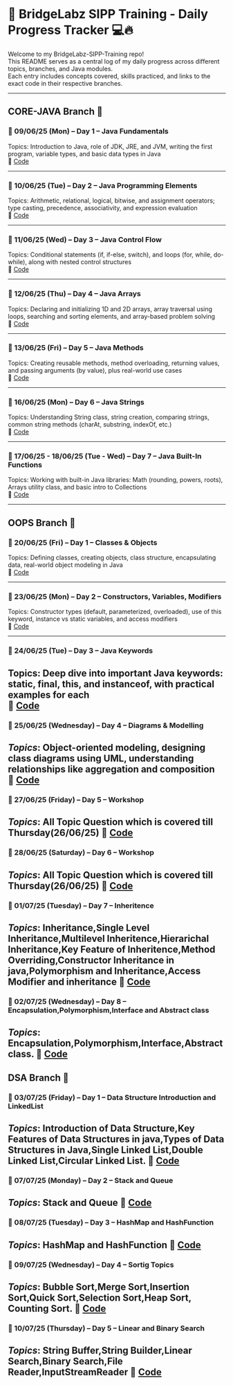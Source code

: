 # 🧠 BridgeLabz SIPP Training - Daily Progress Tracker 💻🔥

Welcome to my BridgeLabz-SIPP-Training repo!  
This README serves as a central log of my daily progress across different topics, branches, and Java modules.  
Each entry includes concepts covered, skills practiced, and links to the exact code in their respective branches.

---

## CORE-JAVA Branch 📂

### 📅 09/06/25 (Mon) – Day 1 – Java Fundamentals  
Topics: Introduction to Java, role of JDK, JRE, and JVM, writing the first program, variable types, and basic data types in Java  
🔗 [Code](https://github.com/Narayan7348/BridgeLabz-SIPP-Training/tree/Core_Java)

---

### 📅 10/06/25 (Tue) – Day 2 – Java Programming Elements  
Topics: Arithmetic, relational, logical, bitwise, and assignment operators; type casting, precedence, associativity, and expression evaluation  
🔗 [Code](https://github.com/Narayan7348/BridgeLabz-SIPP-Training/tree/Core_Java/ProgrammingElements)

---

### 📅 11/06/25 (Wed) – Day 3 – Java Control Flow  
Topics: Conditional statements (if, if-else, switch), and loops (for, while, do-while), along with nested control structures  
🔗 [Code](https://github.com/Narayan7348/BridgeLabz-SIPP-Training/tree/Core_Java/controlflows)

---

### 📅 12/06/25 (Thu) – Day 4 – Java Arrays  
Topics: Declaring and initializing 1D and 2D arrays, array traversal using loops, searching and sorting elements, and array-based problem solving  
🔗 [Code](https://github.com/Narayan7348/BridgeLabz-SIPP-Training/tree/Core_Java/Arrays_Program)

---

### 📅 13/06/25 (Fri) – Day 5 – Java Methods  
Topics: Creating reusable methods, method overloading, returning values, and passing arguments (by value), plus real-world use cases  
🔗 [Code](https://github.com/Narayan7348/BridgeLabz-SIPP-Training/tree/Core_Java/Methods_Program)

---

### 📅 16/06/25 (Mon) – Day 6 – Java Strings  
Topics: Understanding String class, string creation, comparing strings, common string methods (charAt, substring, indexOf, etc.)  
🔗 [Code](https://github.com/Narayan7348/BridgeLabz-SIPP-Training/tree/Core_Java/StringPrograms)

---

### 📅 17/06/25 - 18/06/25 (Tue - Wed) – Day 7 – Java Built-In Functions  
Topics: Working with built-in Java libraries: Math (rounding, powers, roots), Arrays utility class, and basic intro to Collections  
🔗 [Code](https://github.com/Narayan7348/BridgeLabz-SIPP-Training/tree/Core_Java/Built_In_Function)

---


## OOPS Branch 🧱

### 📅 20/06/25 (Fri) – Day 1 – Classes & Objects  
Topics: Defining classes, creating objects, class structure, encapsulating data, real-world object modeling in Java  
🔗 [Code](https://github.com/Narayan7348/BridgeLabz-SIPP-Training/tree/OOPs/Class_Object)

---

### 📅 23/06/25 (Mon) – Day 2 – Constructors, Variables, Modifiers  
Topics: Constructor types (default, parameterized, overloaded), use of this keyword, instance vs static variables, and access modifiers  
🔗 [Code](https://github.com/Narayan7348/BridgeLabz-SIPP-Training/tree/OOPs/ConstructorAndClassVariable)

---

### 📅 24/06/25 (Tue) – Day 3 – Java Keywords  
Topics: Deep dive into important Java keywords: static, final, this, and instanceof, with practical examples for each  
🔗 [Code](https://github.com/Narayan7348/BridgeLabz-SIPP-Training/tree/OOPs/This,_Static_Final_Key_Words_And_InstanceOf_Operator)
---

### 📅 25/06/25 (Wednesday) – Day 4 – Diagrams & Modelling  
*Topics*: Object-oriented modeling, designing class diagrams using UML, understanding relationships like aggregation and composition  
🔗 [Code](https://github.com/Narayan7348/BridgeLabz-SIPP-Training/tree/OOPs/Object_Oriented_Design_Principles)
---

### 📅 27/06/25 (Friday) – Day 5 – Workshop  
*Topics*: All Topic Question which is covered till Thursday(26/06/25) 
🔗 [Code](https://github.com/Narayan7348/BridgeLabz-SIPP-Training/tree/Workshop/Workshop)
---

### 📅 28/06/25 (Saturday) – Day 6 – Workshop  
*Topics*: All Topic Question which is covered till Thursday(26/06/25) 
🔗 [Code](https://github.com/Narayan7348/BridgeLabz-SIPP-Training/tree/Workshop/Workshop)
---

### 📅 01/07/25 (Tuesday) – Day 7 – Inheritence  
*Topics*: Inheritance,Single Level Inheritance,Multilevel Inheritence,Hierarichal Inheritance,Key Feature of Inheritence,Method Overriding,Constructor Inheritance in java,Polymorphism and Inheritance,Access Modifier and inheritance 
🔗 [Code](https://github.com/Narayan7348/BridgeLabz-SIPP-Training/tree/OOPs/Inheritance_Program)
---

### 📅 02/07/25 (Wednesday) – Day 8 – Encapsulation,Polymorphism,Interface and Abstract class  
*Topics*: Encapsulation,Polymorphism,Interface,Abstract class.
🔗 [Code](https://github.com/Narayan7348/BridgeLabz-SIPP-Training/tree/OOPs/Encapsulation_Polymorphism_Interface_Abstract_ClassPrograms)
---

## DSA Branch 🧱

### 📅 03/07/25 (Friday) – Day 1 – Data Structure Introduction and LinkedList  
*Topics*: Introduction of Data Structure,Key Features of Data Structures in java,Types of Data Structures in Java,Single Linked List,Double Linked List,Circular Linked List. 
🔗 [Code](https://github.com/Narayan7348/BridgeLabz-SIPP-Training/tree/DSA/LinkedList_Programs)
---

### 📅 07/07/25 (Monday) – Day 2 – Stack and Queue  
*Topics*: Stack and Queue 
🔗 [Code](https://github.com/Narayan7348/BridgeLabz-SIPP-Training/tree/DSA/StackAndQueue_Programs)
---

### 📅 08/07/25 (Tuesday) – Day 3 – HashMap and HashFunction
*Topics*: HashMap and HashFunction
🔗 [Code](https://github.com/Narayan7348/BridgeLabz-SIPP-Training/tree/DSA/HashMapAndHashFunction_Program)
---

### 📅 09/07/25 (Wednesday) – Day 4 – Sortig Topics
*Topics*: Bubble Sort,Merge Sort,Insertion Sort,Quick Sort,Selection Sort,Heap Sort, Counting Sort.
🔗 [Code](https://github.com/Narayan7348/BridgeLabz-SIPP-Training/tree/DSA/Sorting_Programs)
---

### 📅 10/07/25 (Thursday) – Day 5 – Linear and Binary Search
*Topics*: String Buffer,String Builder,Linear Search,Binary Search,File Reader,InputStreamReader
🔗 [Code](https://github.com/Narayan7348/BridgeLabz-SIPP-Training/tree/DSA/LinearAndBinearySearch)
---